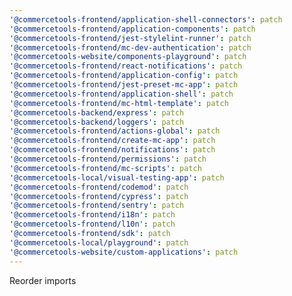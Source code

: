 ```yaml
---
'@commercetools-frontend/application-shell-connectors': patch
'@commercetools-frontend/application-components': patch
'@commercetools-frontend/jest-stylelint-runner': patch
'@commercetools-frontend/mc-dev-authentication': patch
'@commercetools-website/components-playground': patch
'@commercetools-frontend/react-notifications': patch
'@commercetools-frontend/application-config': patch
'@commercetools-frontend/jest-preset-mc-app': patch
'@commercetools-frontend/application-shell': patch
'@commercetools-frontend/mc-html-template': patch
'@commercetools-backend/express': patch
'@commercetools-backend/loggers': patch
'@commercetools-frontend/actions-global': patch
'@commercetools-frontend/create-mc-app': patch
'@commercetools-frontend/notifications': patch
'@commercetools-frontend/permissions': patch
'@commercetools-frontend/mc-scripts': patch
'@commercetools-local/visual-testing-app': patch
'@commercetools-frontend/codemod': patch
'@commercetools-frontend/cypress': patch
'@commercetools-frontend/sentry': patch
'@commercetools-frontend/i18n': patch
'@commercetools-frontend/l10n': patch
'@commercetools-frontend/sdk': patch
'@commercetools-local/playground': patch
'@commercetools-website/custom-applications': patch
---
```


Reorder imports
